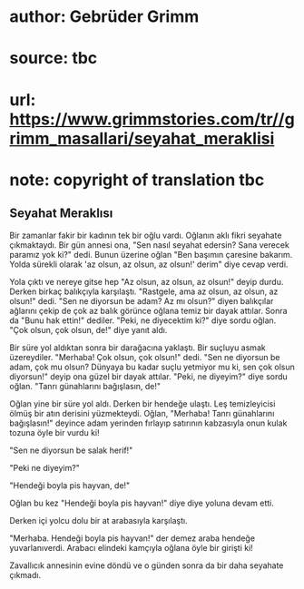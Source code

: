 # author: Gebrüder Grimm
# source: tbc
# url: https://www.grimmstories.com/tr//grimm_masallari/seyahat_meraklisi
# note: copyright of translation tbc

## Seyahat Meraklısı 

Bir zamanlar fakir bir kadının tek bir oğlu vardı. Oğlanın aklı fikri
seyahate çıkmaktaydı. Bir gün annesi ona, "Sen nasıl seyahat edersin?
Sana verecek paramız yok ki?" dedi. Bunun üzerine oğlan "Ben başımın
çaresine bakarım. Yolda sürekli olarak 'az olsun, az olsun, az olsun!'
derim" diye cevap verdi.

Yola çıktı ve nereye gitse hep "Az olsun, az olsun, az olsun!" deyip
durdu. Derken birkaç balıkçıyla karşılaştı. "Rastgele, ama az olsun, az
olsun, az olsun!" dedi. "Sen ne diyorsun be adam? Az mı olsun?" diyen
balıkçılar ağlarını çekip de çok az balık görünce oğlana temiz bir dayak
attılar. Sonra da "Bunu hak ettin!" dediler. "Peki, ne diyecektim
ki?" diye sordu oğlan. "Çok olsun, çok olsun, de!" diye yanıt aldı.

Bir süre yol aldıktan sonra bir darağacına yaklaştı. Bir suçluyu asmak
üzereydiler. "Merhaba! Çok olsun, çok olsun!" dedi. "Sen ne diyorsun
be adam, çok mu olsun? Dünyaya bu kadar suçlu yetmiyor mu ki, sen çok
olsun diyorsun!" deyip ona güzel bir dayak attılar. "Peki, ne
diyeyim?" diye sordu oğlan. "Tanrı günahlarını bağışlasın, de!"

Oğlan yine bir süre yol aldı. Derken bir hendeğe ulaştı. Leş
temizleyicisi ölmüş bir atın derisini yüzmekteydi. Oğlan, "Merhaba!
Tanrı günahlarını bağışlasın!" deyince adam yerinden fırlayıp satırının
kabzasıyla onun kulak tozuna öyle bir vurdu ki!

"Sen ne diyorsun be salak herif!"

"Peki ne diyeyim?"

"Hendeği boyla pis hayvan, de!"

Oğlan bu kez "Hendeği boyla pis hayvan!" diye diye yoluna devam etti.

Derken içi yolcu dolu bir at arabasıyla karşılaştı.

"Merhaba. Hendeği boyla pis hayvan!" der demez araba hendeğe
yuvarlanıverdi. Arabacı elindeki kamçıyla oğlana öyle bir girişti ki!

Zavallıcık annesinin evine döndü ve o günden sonra da bir daha seyahate
çıkmadı.

